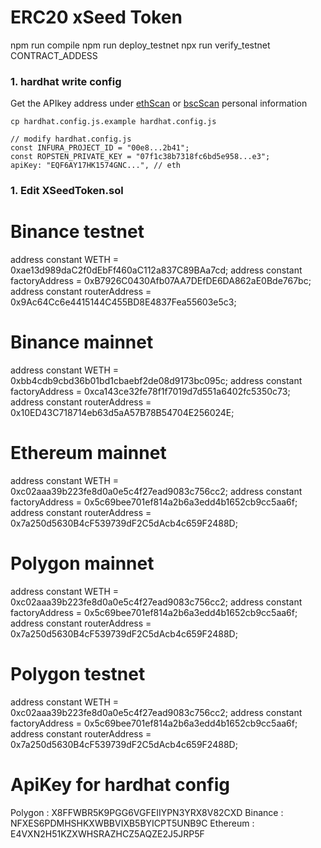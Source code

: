 # ERC20 xSeed Token

npm run compile
npm run deploy_testnet
npx run verify_testnet CONTRACT_ADDESS

### 1. hardhat write config
Get the APIkey address under [ethScan](https://etherscan.io/myapikey) or [bscScan](https://bscscan.com/myapikey) personal information 
```shell
cp hardhat.config.js.example hardhat.config.js

// modify hardhat.config.js
const INFURA_PROJECT_ID = "00e8...2b41";
const ROPSTEN_PRIVATE_KEY = "07f1c38b7318fc6bd5e958...e3";
apiKey: "EQF6AY17HK1574GNC...", // eth
```

### 1. Edit XSeedToken.sol

# Binance testnet
address constant WETH = 0xae13d989daC2f0dEbFf460aC112a837C89BAa7cd;
address constant factoryAddress = 0xB7926C0430Afb07AA7DEfDE6DA862aE0Bde767bc;
address constant routerAddress = 0x9Ac64Cc6e4415144C455BD8E4837Fea55603e5c3;

# Binance mainnet
address constant WETH = 0xbb4cdb9cbd36b01bd1cbaebf2de08d9173bc095c;
address constant factoryAddress = 0xca143ce32fe78f1f7019d7d551a6402fc5350c73;
address constant routerAddress = 0x10ED43C718714eb63d5aA57B78B54704E256024E;

# Ethereum mainnet
address constant WETH = 0xc02aaa39b223fe8d0a0e5c4f27ead9083c756cc2;
address constant factoryAddress = 0x5c69bee701ef814a2b6a3edd4b1652cb9cc5aa6f;
address constant routerAddress = 0x7a250d5630B4cF539739dF2C5dAcb4c659F2488D;

# Polygon mainnet
address constant WETH = 0xc02aaa39b223fe8d0a0e5c4f27ead9083c756cc2;
address constant factoryAddress = 0x5c69bee701ef814a2b6a3edd4b1652cb9cc5aa6f;
address constant routerAddress = 0x7a250d5630B4cF539739dF2C5dAcb4c659F2488D;

# Polygon testnet
address constant WETH = 0xc02aaa39b223fe8d0a0e5c4f27ead9083c756cc2;
address constant factoryAddress = 0x5c69bee701ef814a2b6a3edd4b1652cb9cc5aa6f;
address constant routerAddress = 0x7a250d5630B4cF539739dF2C5dAcb4c659F2488D;

# ApiKey for hardhat config
Polygon : X8FFWBR5K9PGG6VGFEIIYPN3YRX8V82CXD
Binance : NFXES6PDMHSHKXWBBVIXB5BYICPT5UNB9C
Ethereum : E4VXN2H51KZXWHSRAZHCZ5AQZE2J5JRP5F
